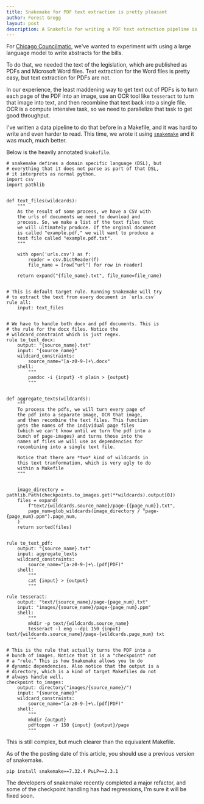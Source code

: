 ```yaml
---
title: Snakemake for PDF text extraction is pretty pleasant
author: Forest Gregg
layout: post
description: A Snakefile for writing a PDF text extraction pipeline is a lot nicer than an equivalent Makefile.
---
```


For [Chicago Councilmatic](https://chicago.councilmatic.org/), we've wanted to experiment with using a
large language model to write abstracts for the bills.

To do that, we needed the text of the legislation, which are published
as PDFs and Microsoft Word files. Text extraction for the Word files
is pretty easy, but text extraction for PDFs are not.

In our experience, the least maddening way to get text out of PDFs is
to turn each page of the PDF into an image, use an OCR tool like
`tesseract` to turn that image into text, and then recombine that text
back into a single file. OCR is a compute intensive task, so we need
to parallelize that task to get good throughput.

I've written a data pipeline to do that before in a Makefile, and it
was hard to write and even harder to read. This time, we wrote it
using [`snakemake`](https://snakemake.readthedocs.io/en/stable/) and
it was much, much better.

Below is the heavily annotated `Snakefile`.


```
# snakemake defines a domain specific language (DSL), but 
# everything that it does not parse as part of that DSL, 
# it interprets as normal python.
import csv
import pathlib


def text_files(wildcards):
    """
	As the result of some process, we have a CSV with 
	the urls of documents we need to download and 
	process. So, we make a list of the text files that 
	we will ultimately produce. If the orginal document 
	is called "example.pdf," we will want to produce a 
	text file called "example.pdf.txt".
	"""

    with open('urls.csv') as f:
        reader = csv.DictReader(f)
        file_name = [row["url"] for row in reader]

    return expand("{file_name}.txt", file_name=file_name)


# This is default target rule. Running Snakemake will try 
# to extract the text from every document in `urls.csv`
rule all:
    input: text_files


# We have to handle both docx and pdf documents. This is 
# the rule for the docx files. Notice the 
# wildcard_constraint which is just regex.
rule to_text_docx:
    output: "{source_name}.txt"
    input: "{source_name}"
    wildcard_constraints:
        source_name="[a-z0-9-]+\.docx"
    shell:
        """
        pandoc -i {input} -t plain > {output}
        """


def aggregate_texts(wildcards):
    """
	To process the pdfs, we will turn every page of 
	the pdf into a separate image, OCR that image, 
	and then recombine the text files. This function 
	gets the names of the individual page files 
	(which we can't know until we turn the pdf into a 
	bunch of page-images) and turns those into the 
	names of files we will use as dependencies for 
	recombining into a single text file.
	
	Notice that there are *two* kind of wildcards in 
	this text tranformation, which is very ugly to do 
	within a Makefile
	"""
	

    image_directory = pathlib.Path(checkpoints.to_images.get(**wildcards).output[0])
    files = expand(
        f"text/{wildcards.source_name}/page-{{page_num}}.txt",
        page_num=glob_wildcards(image_directory / "page-{page_num}.ppm").page_num,
    )
    return sorted(files)


rule to_text_pdf:
    output: "{source_name}.txt"
    input: aggregate_texts
    wildcard_constraints:
        source_name="[a-z0-9-]+\.(pdf|PDF)"
    shell:
        """
        cat {input} > {output}
        """

rule tesseract:
    output: "text/{source_name}/page-{page_num}.txt"
    input: "images/{source_name}/page-{page_num}.ppm"
    shell:
        """
        mkdir -p text/{wildcards.source_name}
        tesseract -l eng --dpi 150 {input} text/{wildcards.source_name}/page-{wildcards.page_num} txt
        """

# This is the rule that actually turns the PDF into a 
# bunch of images. Notice that it is a "checkpoint" not 
# a "rule." This is how Snakemake allows you to do 
# dynamic dependencies. Also notice that the output is a 
# directory, which is a kind of target Makefiles do not 
# always handle well.
checkpoint to_images:
    output: directory("images/{source_name}/")
    input: "{source_name}"
    wildcard_constraints:
        source_name="[a-z0-9-]+\.(pdf|PDF)"
    shell:
        """
        mkdir {output}
        pdftoppm -r 150 {input} {output}/page
        """
```

This is still complex, but much clearer than the equivalent Makefile.

As of the the posting date of this article, you should use a previous version 
of snakemake.

```
pip install snakemake==7.32.4 PuLP==2.3.1
```

The developers of snakemake recently completed a major refactor, and some of the
checkpoint handling has had regressions, I'm sure it will be fixed soon.
